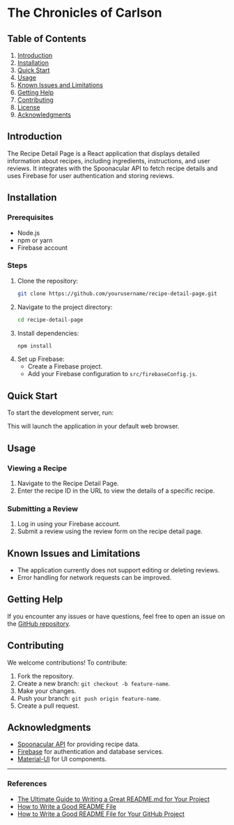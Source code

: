 # The Chronicles of Carlson 

## Table of Contents
1. [Introduction](#introduction)
2. [Installation](#installation)
3. [Quick Start](#quick-start)
4. [Usage](#usage)
5. [Known Issues and Limitations](#known-issues-and-limitations)
6. [Getting Help](#getting-help)
7. [Contributing](#contributing)
8. [License](#license)
9. [Acknowledgments](#acknowledgments)

## Introduction
The Recipe Detail Page is a React application that displays detailed information about recipes, including ingredients, instructions, and user reviews. It integrates with the Spoonacular API to fetch recipe details and uses Firebase for user authentication and storing reviews.

## Installation
### Prerequisites
- Node.js
- npm or yarn
- Firebase account

### Steps
1. Clone the repository:
    ```bash
    git clone https://github.com/yourusername/recipe-detail-page.git
    ```
2. Navigate to the project directory:
    ```bash
    cd recipe-detail-page
    ```
3. Install dependencies:
    ```bash
    npm install
    ```
4. Set up Firebase:
    - Create a Firebase project.
    - Add your Firebase configuration to `src/firebaseConfig.js`.

## Quick Start
To start the development server, run:

This will launch the application in your default web browser.

## Usage
### Viewing a Recipe
1. Navigate to the Recipe Detail Page.
2. Enter the recipe ID in the URL to view the details of a specific recipe.

### Submitting a Review
1. Log in using your Firebase account.
2. Submit a review using the review form on the recipe detail page.

## Known Issues and Limitations
- The application currently does not support editing or deleting reviews.
- Error handling for network requests can be improved.

## Getting Help
If you encounter any issues or have questions, feel free to open an issue on the [GitHub repository](https://github.com/yourusername/recipe-detail-page/issues).

## Contributing
We welcome contributions! To contribute:
1. Fork the repository.
2. Create a new branch: `git checkout -b feature-name`.
3. Make your changes.
4. Push your branch: `git push origin feature-name`.
5. Create a pull request.


## Acknowledgments
- [Spoonacular API](https://spoonacular.com/food-api) for providing recipe data.
- [Firebase](https://firebase.google.com/) for authentication and database services.
- [Material-UI](https://mui.com/) for UI components.

---

### References
- [The Ultimate Guide to Writing a Great README.md for Your Project](https://medium.com/@kc_clintone/the-ultimate-guide-to-writing-a-great-readme-md-for-your-project-3d49c2023357)
- [How to Write a Good README File](https://larymak.hashnode.dev/how-to-write-a-good-readme-file)
- [How to Write a Good README File for Your GitHub Project](https://www.freecodecamp.org/news/how-to-write-a-good-readme-file/)
